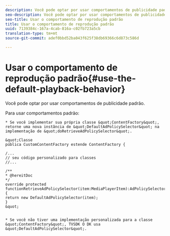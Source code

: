 ```yaml
---
description: Você pode optar por usar comportamentos de publicidade padrão.
seo-description: Você pode optar por usar comportamentos de publicidade padrão.
seo-title: Usar o comportamento de reprodução padrão
title: Usar o comportamento de reprodução padrão
uuid: 7139384c-167a-4cab-816a-c02fb723a5cb
translation-type: tm+mt
source-git-commit: adef0bbd52ba043f625f38db69366c6d873c586d

---
```



# Usar o comportamento de reprodução padrão{#use-the-default-playback-behavior}

Você pode optar por usar comportamentos de publicidade padrão.

Para usar comportamentos padrão:

    * Se você implementar sua própria classe &quot;ContentFactory&quot;, retorne uma nova instância de &quot;DefaultAdPolicySelector&quot; na implementação de &quot;doRetrieveAdPolicySelector&quot;.
    
    &quot;Classe
    pública CustomContentFactory estende ContentFactory {
    
    /...
    // seu código personalizado para classes
    //...
    
    /**
    * @hereitDoc
    */
    override protected
    functionRetrieveAdPolicySelector(item:MediaPlayerItem):AdPolicySelector {
    return new DefaultAdPolicySelector(item);
    }
    &quot;
    
    
    * Se você não tiver uma implementação personalizada para a classe &quot;ContentFactory&quot;, TVSDK O DK usa &quot;DefaultAdPolicySelector&quot;.